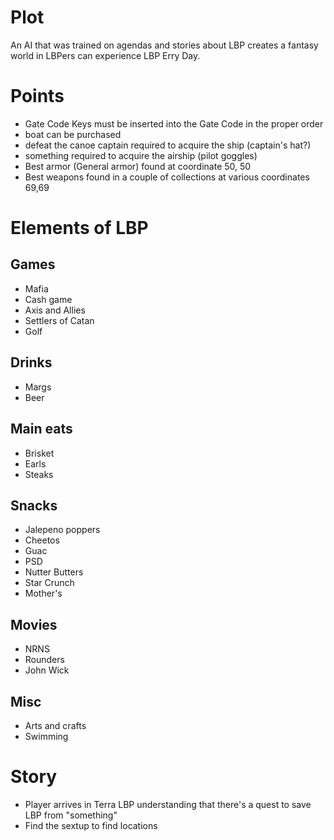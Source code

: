 
# Plot
An AI that was trained on agendas and stories about LBP creates a fantasy world in LBPers can experience LBP Erry Day.

# Points
- Gate Code Keys must be inserted into the Gate Code in the proper order 
- boat can be purchased
- defeat the canoe captain required to acquire the ship (captain's hat?)
- something required to acquire the airship (pilot goggles)
- Best armor (General armor) found at coordinate 50, 50
- Best weapons found in a couple of collections at various coordinates 69,69

# Elements of LBP
## Games
- Mafia
- Cash game
- Axis and Allies
- Settlers of Catan
- Golf
## Drinks
- Margs
- Beer
## Main eats
- Brisket
- Earls
- Steaks
## Snacks
- Jalepeno poppers
- Cheetos
- Guac
- PSD
- Nutter Butters
- Star Crunch
- Mother's
## Movies
- NRNS
- Rounders
- John Wick
## Misc
- Arts and crafts
- Swimming

# Story
- Player arrives in Terra LBP understanding that there's a quest to save LBP from "something"
- Find the sextup to find locations 